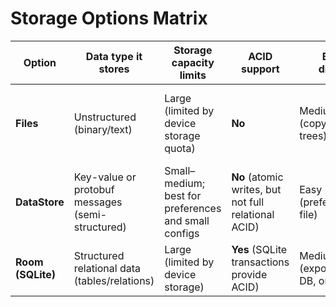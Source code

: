 # Storage Options Matrix

| Option    | Data type it stores | Storage capacity limits | ACID support | Backup difficulty | Example from this app |
|-----------|---------------------|--------------------------|--------------|-------------------|-----------------------|
| **Files** | Unstructured (binary/text) | Large (limited by device storage quota) | **No** | Medium (copy/move file trees) | Store image/PDF attachments under app-specific storage |
| **DataStore** | Key-value or protobuf messages (semi-structured) | Small–medium; best for preferences and small configs | **No** (atomic writes, but not full relational ACID) | Easy (preferences/one file) | Store user prefs like dark mode, sort order |
| **Room (SQLite)** | Structured relational data (tables/relations) | Large (limited by device storage) | **Yes** (SQLite transactions provide ACID) | Medium (export/import DB, or migrate) | Store Users, Projects, Tasks, and metadata |